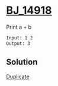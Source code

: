 # [BJ_14918](https://acmicpc.net/problem/14918)

Print a + b

```txt
Input: 1 2
Output: 3
```

## Solution

[Duplicate](./BJ_1000.md)
